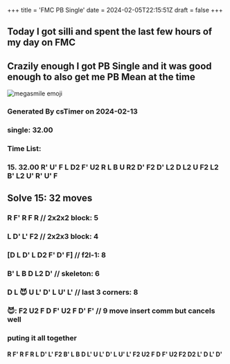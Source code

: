 +++
title = 'FMC PB Single'
date = 2024-02-05T22:15:51Z
draft = false
+++

## Today I got silli and spent the last few hours of my day on FMC
## Crazily enough I got PB Single and it was good enough to also get me PB Mean at the time
![megasmile emoji](/megasmile.webp)

### Generated By csTimer on 2024-02-13
### single: 32.00

### Time List:
### 15. 32.00   R' U' F L D2 F' U2 R L B U R2 D' F2 D' L2 D L2 U F2 L2 B' L2 U' R' U' F

## Solve 15: 32 moves
### R F' R F R // 2x2x2 block: 5
### L D' L' F2 // 2x2x3 block: 4
### [D L D' L D2 F' D' F] // f2l-1: 8
### B' L B D L2 D' // skeleton: 6
### D L 😈 U L' D' L U' L' // last 3 corners: 8

### 😈: F2 U2 F D F' U2 F D' F' // 9 move insert comm but cancels well

### puting it all together
#### R F' R F R L D' L' F2 B' L B D L' U L' D' L U' L' F2 U2 F D F' U2 F2 D2 L' D L' D'
